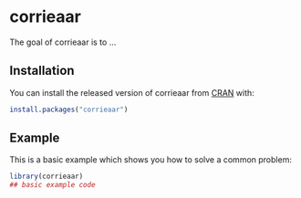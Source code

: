 
# corrieaar

<!-- badges: start -->
<!-- badges: end -->

The goal of corrieaar is to ...

## Installation

You can install the released version of corrieaar from [CRAN](https://CRAN.R-project.org) with:

``` r
install.packages("corrieaar")
```

## Example

This is a basic example which shows you how to solve a common problem:

``` r
library(corrieaar)
## basic example code
```

